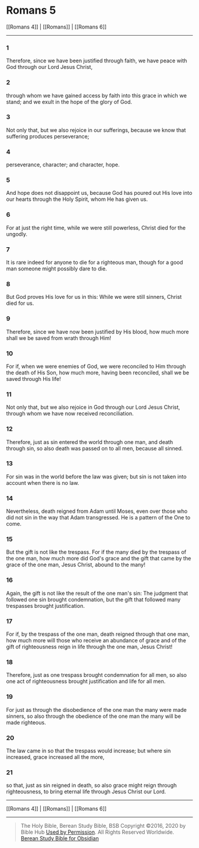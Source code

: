 # Romans 5

[[Romans 4]] | [[Romans]] | [[Romans 6]]

---

### 1
Therefore, since we have been justified through faith, we have peace with God through our Lord Jesus Christ,

### 2
through whom we have gained access by faith into this grace in which we stand; and we exult in the hope of the glory of God.

### 3
Not only that, but we also rejoice in our sufferings, because we know that suffering produces perseverance;

### 4
perseverance, character; and character, hope.

### 5
And hope does not disappoint us, because God has poured out His love into our hearts through the Holy Spirit, whom He has given us.

### 6
For at just the right time, while we were still powerless, Christ died for the ungodly.

### 7
It is rare indeed for anyone to die for a righteous man, though for a good man someone might possibly dare to die.

### 8
But God proves His love for us in this: While we were still sinners, Christ died for us.

### 9
Therefore, since we have now been justified by His blood, how much more shall we be saved from wrath through Him!

### 10
For if, when we were enemies of God, we were reconciled to Him through the death of His Son, how much more, having been reconciled, shall we be saved through His life!

### 11
Not only that, but we also rejoice in God through our Lord Jesus Christ, through whom we have now received reconciliation.

### 12
Therefore, just as sin entered the world through one man, and death through sin, so also death was passed on to all men, because all sinned.

### 13
For sin was in the world before the law was given; but sin is not taken into account when there is no law.

### 14
Nevertheless, death reigned from Adam until Moses, even over those who did not sin in the way that Adam transgressed. He is a pattern of the One to come.

### 15
But the gift is not like the trespass. For if the many died by the trespass of the one man, how much more did God's grace and the gift that came by the grace of the one man, Jesus Christ, abound to the many!

### 16
Again, the gift is not like the result of the one man's sin: The judgment that followed one sin brought condemnation, but the gift that followed many trespasses brought justification.

### 17
For if, by the trespass of the one man, death reigned through that one man, how much more will those who receive an abundance of grace and of the gift of righteousness reign in life through the one man, Jesus Christ!

### 18
Therefore, just as one trespass brought condemnation for all men, so also one act of righteousness brought justification and life for all men.

### 19
For just as through the disobedience of the one man the many were made sinners, so also through the obedience of the one man the many will be made righteous.

### 20
The law came in so that the trespass would increase; but where sin increased, grace increased all the more,

### 21
so that, just as sin reigned in death, so also grace might reign through righteousness, to bring eternal life through Jesus Christ our Lord.

---

[[Romans 4]] | [[Romans]] | [[Romans 6]]

---

> The Holy Bible, Berean Study Bible, BSB
> Copyright &copy;2016, 2020 by Bible Hub
> [Used by Permission](https://berean.bible/terms.htm). All Rights Reserved Worldwide.
> [Berean Study Bible for Obsidian](https://github.com/gapmiss/berean-study-bible-for-obsidian)</small>

